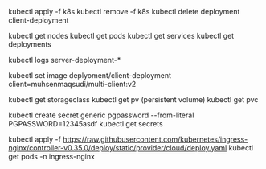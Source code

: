 kubectl apply -f k8s
kubectl remove -f k8s
kubectl delete deployment client-deployment

kubectl get nodes
kubectl get pods
kubectl get services
kubectl get deployments

kubectl logs server-deployment-\*

kubectl set image deplyoment/client-deployment client=muhsenmaqsudi/multi-client:v2

kubectl get storageclass
kubectl get pv (persistent volume)
kubectl get pvc

kubectl create secret generic pgpassword --from-literal PGPASSWORD=12345asdf
kubectl get secrets

kubectl apply -f https://raw.githubusercontent.com/kubernetes/ingress-nginx/controller-v0.35.0/deploy/static/provider/cloud/deploy.yaml
kubectl get pods -n ingress-nginx